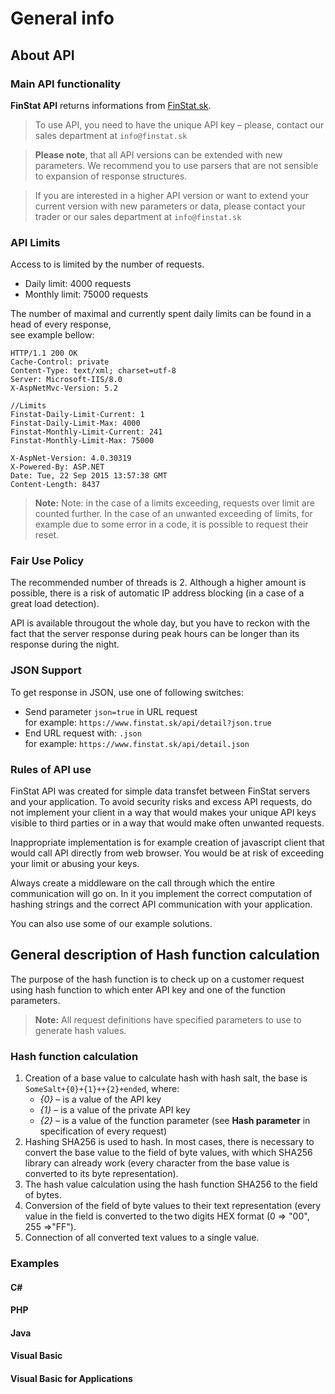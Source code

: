 # General info
## About API
### Main API functionality
**FinStat API** returns informations from  [FinStat.sk](https://www.finstat.sk).


> To use API, you need to have the unique API key – please, contact our sales department at ```info@finstat.sk```

> **Please note**, that all API versions can be extended with new parameters. We recommend you to use parsers that are not sensible to expansion of response structures.

> If you are interested in a higher API version or want to extend your current version with new parameters or data, please contact your trader or our sales department at ```info@finstat.sk```


### API Limits
Access to is limited by the number of requests.
- Daily limit: 4000 requests
- Monthly limit: 75000 requests

The number of maximal and currently spent daily limits can be found in a head of every response,<br />see example bellow:

``` http
HTTP/1.1 200 OK
Cache-Control: private
Content-Type: text/xml; charset=utf-8
Server: Microsoft-IIS/8.0
X-AspNetMvc-Version: 5.2

//Limits
Finstat-Daily-Limit-Current: 1
Finstat-Daily-Limit-Max: 4000
Finstat-Monthly-Limit-Current: 241
Finstat-Monthly-Limit-Max: 75000

X-AspNet-Version: 4.0.30319
X-Powered-By: ASP.NET
Date: Tue, 22 Sep 2015 13:57:38 GMT
Content-Length: 8437
```

> **Note:** Note: in the case of a limits exceeding, requests over limit are counted further. In the case of an unwanted exceeding of limits, for example due to some error in a code, it is possible to request their reset.

### Fair Use Policy
The recommended number of threads is 2. Although a higher amount is possible, there is a risk of automatic IP address blocking (in a case of a great load detection).

API is available througout the whole day, but you have to reckon with the fact that the server response during peak hours can be longer than its response during the night.
### JSON Support

To get response in JSON, use one of following switches:
- Send parameter ```json=true``` in URL request
<br />for example: ```https://www.finstat.sk/api/detail?json.true```
- End URL request with: ```.json```
<br />for example: ```https://www.finstat.sk/api/detail.json```

### Rules of API use
FinStat API was created for simple data transfet between FinStat servers and your application. To avoid security risks and excess API requests, do not implement your client  in a way that would makes your unique API keys visible to third parties or in a way that would make often unwanted requests.   

Inappropriate implementation is for example creation of javascript client that would call API directly from web browser. You would be at risk of exceeding your limit or abusing your keys.  

Always create a middleware on the call through which the entire communication will go on. In it you implement the correct computation of hashing strings and the correct API communication with your application. 

You can also use some of our example solutions. 

## General description of Hash function calculation
The purpose of the hash function is to check up on a customer request using hash function to which enter API key and one of the function parameters.  
> **Note:** All request definitions have specified parameters to use to generate hash values. 

### Hash function calculation 
1. Creation of a base value to calculate hash with hash salt, the base is `SomeSalt+{0}+{1}++{2}+ended`, where:
    - *{0}* – is a value of the API key 
    - *{1}* – is a value of the private API key
    - *{2}* – is a value of the function parameter (see **Hash parameter** in specification of every request)  
2. Hashing SHA256 is used to hash. In most cases, there is necessary to convert the base value to the field of byte values, with which SHA256 library can already work (every character from the base value is converted to its byte representation). 
3. The hash value calculation using the hash function SHA256 to the field of bytes. 
4. Conversion of the field of byte values to their text representation (every value in the field is converted to the two digits HEX format (0 => "00", 255 =>"FF"). 
5. Connection of all converted text values to a single value.

### Examples
#### C#
[](../common/csharp.md ':include')
#### PHP
[](../common/php.md ':include')
#### Java
[](../common/java.md ':include')
#### Visual Basic
[](../common/vbasic.md ':include')
#### Visual Basic for Applications
[](../common/vba.md ':include')